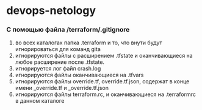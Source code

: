 # devops-netology

### С помощью файла /terraform/.gitignore 
1. во всех каталогах папка .terraform и то, что внути будут игнорироваться для команд gita
2. игнорируются файлы с расширением .tfstate и оканчивающиеся на любое расширение после .tfstate.
3. игнорируется лог файл crash.log
4. игнорируются файлы оканчивающиеся на .tfvars
5. игнорируются файлы override.tf, override.tf.json, содержат в конце имени  _override.tf и _override.tf.json
6. игнорируются файлы terraform.rc, и оканчивающиеся на .terraformrc в данном каталоге

